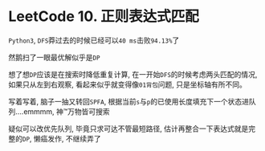# LeetCode 10. 正则表达式匹配

`Python3`, `DFS`莽过去的时候已经可以`40 ms`击败`94.13%`了

然鹅扫了一眼最优解似乎是`DP`

想了想`DP`应该是在搜索时降低重复计算, 在一开始`DFS`的时候考虑两头匹配的情况, 如果只从左到右观察, 看起来似乎就变得像`01背包`问题, 只是坐标轴有所不同。

写着写着, 脑子一抽又转回`SPFA`, 根据当前`s`与`p`的已使用长度填充下一个状态进队列....emmmm, 神™万物皆可搜索

疑似可以改优先队列, 毕竟只求可达不管最短路径, 估计再整合一下表达式就是完整的`DP`, 懒癌发作, 不继续弄了
